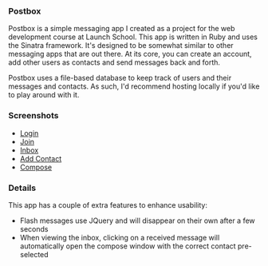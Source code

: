 ### Postbox

Postbox is a simple messaging app I created as a project for the web
development course at Launch School. This app is written in Ruby and uses
the Sinatra framework. It's designed to be somewhat similar to other messaging apps that are out there.  At its core, you can create an account, add other users as contacts and send messages back and forth.  

Postbox uses a file-based database to keep track of users and their messages and contacts.  As such, I'd recommend hosting locally if you'd like to play around with it.

### Screenshots

* [Login](https://drive.google.com/open?id=16S6vVtMplWR_-6si4fXXHJTRvR5psAqg)
* [Join](https://drive.google.com/open?id=1yWjepLIWsf1rMJ4pjK9mcrKaxI0ixEAw)
* [Inbox](https://drive.google.com/open?id=1FjLypOzXkZfh5zhR0buhja3OED9aDE20)
* [Add Contact](https://drive.google.com/open?id=1uOm7TtnHVBmyxe4mh8bgJ_vKbrlaWJwG)
* [Compose](https://drive.google.com/open?id=1OkK6dKOO3HX3Pa2_cbPpslI1-zf6gT-c)

### Details

This app has a couple of extra features to enhance usability:

* Flash messages use JQuery and will disappear on their own after a few seconds
* When viewing the inbox, clicking on a received message will automatically open the compose window with the correct contact pre-selected

